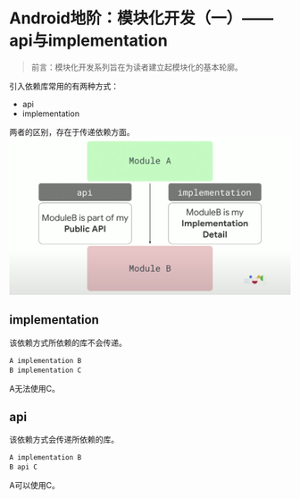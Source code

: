 # Android地阶：模块化开发（一）——api与implementation


>前言：模块化开发系列旨在为读者建立起模块化的基本轮廓。


引入依赖库常用的有两种方式：
* api
* implementation

两者的区别，存在于传递依赖方面。
![868580fb2e04f783256ba8fddb84cd60](Android地阶：模块化开发（一）——api与implementation.resources/91388CA4-A250-4F57-BFE5-5C3421EE5C0E.png)

## implementation
该依赖方式所依赖的库不会传递。
```gradle
A implementation B
B implementation C
```
A无法使用C。

## api
该依赖方式会传递所依赖的库。
```gradle
A implementation B
B api C
```
A可以使用C。
